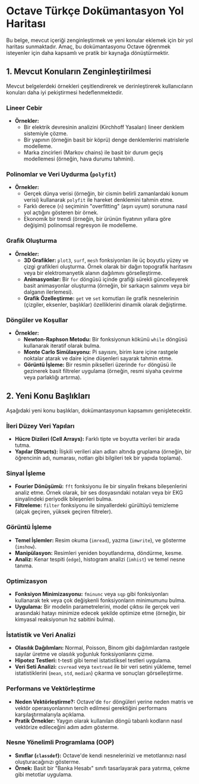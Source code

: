 # Octave Türkçe Dokümantasyon Yol Haritası

Bu belge, mevcut içeriği zenginleştirmek ve yeni konular eklemek için bir yol haritası sunmaktadır. Amaç, bu dokümantasyonu Octave öğrenmek isteyenler için daha kapsamlı ve pratik bir kaynağa dönüştürmektir.

## 1. Mevcut Konuların Zenginleştirilmesi

Mevcut belgelerdeki örnekleri çeşitlendirerek ve derinleştirerek kullanıcıların konuları daha iyi pekiştirmesi hedeflenmektedir.

### Lineer Cebir
- **Örnekler:**
  - Bir elektrik devresinin analizini (Kirchhoff Yasaları) lineer denklem sistemiyle çözme.
  - Bir yapının (örneğin basit bir köprü) denge denklemlerini matrislerle modelleme.
  - Marka zincirleri (Markov chains) ile basit bir durum geçiş modellemesi (örneğin, hava durumu tahmini).

### Polinomlar ve Veri Uydurma (`polyfit`)
- **Örnekler:**
  - Gerçek dünya verisi (örneğin, bir cismin belirli zamanlardaki konum verisi) kullanarak `polyfit` ile hareket denklemini tahmin etme.
  - Farklı derece (`n`) seçiminin "overfitting" (aşırı uyum) sorununa nasıl yol açtığını gösteren bir örnek.
  - Ekonomik bir trendi (örneğin, bir ürünün fiyatının yıllara göre değişimi) polinomsal regresyon ile modelleme.

### Grafik Oluşturma
- **Örnekler:**
  - **3D Grafikler:** `plot3`, `surf`, `mesh` fonksiyonları ile üç boyutlu yüzey ve çizgi grafikleri oluşturma. Örnek olarak bir dağın topografik haritasını veya bir elektromanyetik alanın dağılımını görselleştirme.
  - **Animasyonlar:** Bir `for` döngüsü içinde grafiği sürekli güncelleyerek basit animasyonlar oluşturma (örneğin, bir sarkaçın salınımı veya bir dalganın ilerlemesi).
  - **Grafik Özelleştirme:** `get` ve `set` komutları ile grafik nesnelerinin (çizgiler, eksenler, başlıklar) özelliklerini dinamik olarak değiştirme.

### Döngüler ve Koşullar
- **Örnekler:**
  - **Newton-Raphson Metodu:** Bir fonksiyonun kökünü `while` döngüsü kullanarak iteratif olarak bulma.
  - **Monte Carlo Simülasyonu:** Pi sayısını, birim kare içine rastgele noktalar atarak ve daire içine düşenleri sayarak tahmin etme.
  - **Görüntü İşleme:** Bir resmin pikselleri üzerinde `for` döngüsü ile gezinerek basit filtreler uygulama (örneğin, resmi siyaha çevirme veya parlaklığı artırma).

## 2. Yeni Konu Başlıkları

Aşağıdaki yeni konu başlıkları, dokümantasyonun kapsamını genişletecektir.

### İleri Düzey Veri Yapıları
- **Hücre Dizileri (Cell Arrays):** Farklı tipte ve boyutta verileri bir arada tutma.
- **Yapılar (Structs):** İlişkili verileri alan adları altında gruplama (örneğin, bir öğrencinin adı, numarası, notları gibi bilgileri tek bir yapıda toplama).

### Sinyal İşleme
- **Fourier Dönüşümü:** `fft` fonksiyonu ile bir sinyalin frekans bileşenlerini analiz etme. Örnek olarak, bir ses dosyasındaki notaları veya bir EKG sinyalindeki periyodik bileşenleri bulma.
- **Filtreleme:** `filter` fonksiyonu ile sinyallerdeki gürültüyü temizleme (alçak geçiren, yüksek geçiren filtreler).

### Görüntü İşleme
- **Temel İşlemler:** Resim okuma (`imread`), yazma (`imwrite`), ve gösterme (`imshow`).
- **Manipülasyon:** Resimleri yeniden boyutlandırma, döndürme, kesme.
- **Analiz:** Kenar tespiti (`edge`), histogram analizi (`imhist`) ve temel nesne tanıma.

### Optimizasyon
- **Fonksiyon Minimizasyonu:** `fminunc` veya `sqp` gibi fonksiyonları kullanarak tek veya çok değişkenli fonksiyonların minimumunu bulma.
- **Uygulama:** Bir modelin parametrelerini, model çıktısı ile gerçek veri arasındaki hatayı minimize edecek şekilde optimize etme (örneğin, bir kimyasal reaksiyonun hız sabitini bulma).

### İstatistik ve Veri Analizi
- **Olasılık Dağılımları:** Normal, Poisson, Binom gibi dağılımlardan rastgele sayılar üretme ve olasılık yoğunluk fonksiyonlarını çizme.
- **Hipotez Testleri:** t-testi gibi temel istatistiksel testleri uygulama.
- **Veri Seti Analizi:** `csvread` veya `textread` ile bir veri setini yükleme, temel istatistiklerini (`mean`, `std`, `median`) çıkarma ve sonuçları görselleştirme.

### Performans ve Vektörleştirme
- **Neden Vektörleştirme?:** Octave'de `for` döngüleri yerine neden matris ve vektör operasyonlarının tercih edilmesi gerektiğini performans karşılaştırmalarıyla açıklama.
- **Pratik Örnekler:** Yaygın olarak kullanılan döngü tabanlı kodların nasıl vektörize edileceğini adım adım gösterme.

### Nesne Yönelimli Programlama (OOP)
- **Sınıflar (`classdef`):** Octave'de kendi nesnelerinizi ve metotlarınızı nasıl oluşturacağınızı gösterme.
- **Örnek:** Basit bir "Banka Hesabı" sınıfı tasarlayarak para yatırma, çekme gibi metotlar uygulama.
